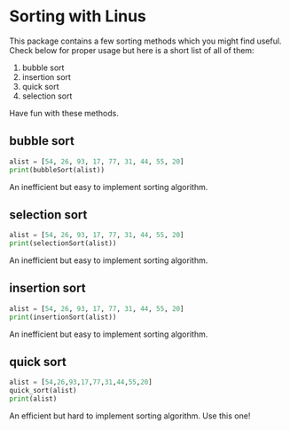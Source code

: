 # Sorting with Linus

This package contains a few sorting methods which you might
find useful. Check below for proper usage but here is a short
list of all of them:

1. bubble sort
2. insertion sort
3. quick sort
4. selection sort

Have fun with these methods.

## bubble sort

```python
alist = [54, 26, 93, 17, 77, 31, 44, 55, 20]
print(bubbleSort(alist))
```

An inefficient but easy to implement sorting algorithm.

## selection sort

```python
alist = [54, 26, 93, 17, 77, 31, 44, 55, 20]
print(selectionSort(alist))
```

An inefficient but easy to implement sorting algorithm.

## insertion sort

```python
alist = [54, 26, 93, 17, 77, 31, 44, 55, 20]
print(insertionSort(alist))
```

An inefficient but easy to implement sorting algorithm.

## quick sort

```python
alist = [54,26,93,17,77,31,44,55,20]
quick_sort(alist)
print(alist)
```

An efficient but hard to implement sorting algorithm. Use this one!
